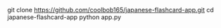 git clone https://github.com/coolbob165/japanese-flashcard-app.git
cd japanese-flashcard-app
python app.py
